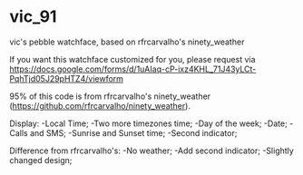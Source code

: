 vic_91
======

vic's pebble watchface, based on rfrcarvalho's ninety_weather

If you want this watchface customized for you, please request via https://docs.google.com/forms/d/1uAIaq-cP-ixz4KHL_71J43yLCt-PqhTjd05J29pHTZ4/viewform

95% of this code is from rfrcarvalho's ninety_weather (https://github.com/rfrcarvalho/ninety_weather).

Display:
  -Local Time;
  -Two more timezones time;
  -Day of the week;
  -Date;
  -Calls and SMS;
  -Sunrise and Sunset time;
  -Second indicator;
  
Difference from rfrcarvalho's:
  -No weather;
  -Add second indicator;
  -Slightly changed design;
  
